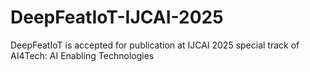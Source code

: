 # DeepFeatIoT-IJCAI-2025
DeepFeatIoT is accepted for publication at IJCAI 2025 special track of AI4Tech: AI Enabling Technologies

